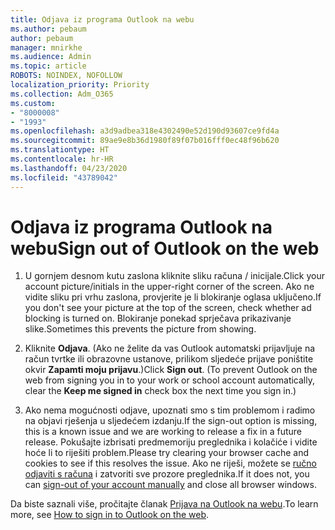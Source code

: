 ```yaml
---
title: Odjava iz programa Outlook na webu
ms.author: pebaum
author: pebaum
manager: mnirkhe
ms.audience: Admin
ms.topic: article
ROBOTS: NOINDEX, NOFOLLOW
localization_priority: Priority
ms.collection: Adm_O365
ms.custom:
- "8000008"
- "1993"
ms.openlocfilehash: a3d9adbea318e4302490e52d190d93607ce9fd4a
ms.sourcegitcommit: 89ae9e8b36d1980f89f07b016fff0ec48f96b620
ms.translationtype: HT
ms.contentlocale: hr-HR
ms.lasthandoff: 04/23/2020
ms.locfileid: "43789042"
---
```

# <a name="sign-out-of-outlook-on-the-web"></a><span data-ttu-id="1a292-102">Odjava iz programa Outlook na webu</span><span class="sxs-lookup"><span data-stu-id="1a292-102">Sign out of Outlook on the web</span></span>

1. <span data-ttu-id="1a292-103">U gornjem desnom kutu zaslona kliknite sliku računa / inicijale.</span><span class="sxs-lookup"><span data-stu-id="1a292-103">Click your account picture/initials in the upper-right corner of the screen.</span></span> <span data-ttu-id="1a292-104">Ako ne vidite sliku pri vrhu zaslona, provjerite je li blokiranje oglasa uključeno.</span><span class="sxs-lookup"><span data-stu-id="1a292-104">If you don't see your picture at the top of the screen, check whether ad blocking is turned on.</span></span> <span data-ttu-id="1a292-105">Blokiranje ponekad sprječava prikazivanje slike.</span><span class="sxs-lookup"><span data-stu-id="1a292-105">Sometimes this prevents the picture from showing.</span></span>

2. <span data-ttu-id="1a292-106">Kliknite **Odjava**. (Ako ne želite da vas Outlook automatski prijavljuje na račun tvrtke ili obrazovne ustanove, prilikom sljedeće prijave poništite okvir **Zapamti moju prijavu**.)</span><span class="sxs-lookup"><span data-stu-id="1a292-106">Click **Sign out**. (To prevent Outlook on the web from signing you in to your work or school account automatically, clear the **Keep me signed in** check box the next time you sign in.)</span></span>

3. <span data-ttu-id="1a292-107">Ako nema mogućnosti odjave, upoznati smo s tim problemom i radimo na objavi rješenja u sljedećem izdanju.</span><span class="sxs-lookup"><span data-stu-id="1a292-107">If the sign-out option is missing, this is a known issue and we are working to release a fix in a future release.</span></span>  <span data-ttu-id="1a292-108">Pokušajte izbrisati predmemoriju preglednika i kolačiće i vidite hoće li to riješiti problem.</span><span class="sxs-lookup"><span data-stu-id="1a292-108">Please try clearing your browser cache and cookies to see if this resolves the issue.</span></span>  <span data-ttu-id="1a292-109">Ako ne riješi, možete se [ručno odjaviti s računa](https://login.live.com/logout.srf) i zatvoriti sve prozore preglednika.</span><span class="sxs-lookup"><span data-stu-id="1a292-109">If it does not, you can [sign-out of your account manually](https://login.live.com/logout.srf) and close all browser windows.</span></span>

<span data-ttu-id="1a292-110">Da biste saznali više, pročitajte članak [Prijava na Outlook na webu](https://support.office.com/article/how-to-sign-in-to-outlook-on-the-web-763fab4d-0138-4814-b450-37fc286bcb79).</span><span class="sxs-lookup"><span data-stu-id="1a292-110">To learn more, see [How to sign in to Outlook on the web](https://support.office.com/article/how-to-sign-in-to-outlook-on-the-web-763fab4d-0138-4814-b450-37fc286bcb79).</span></span>
